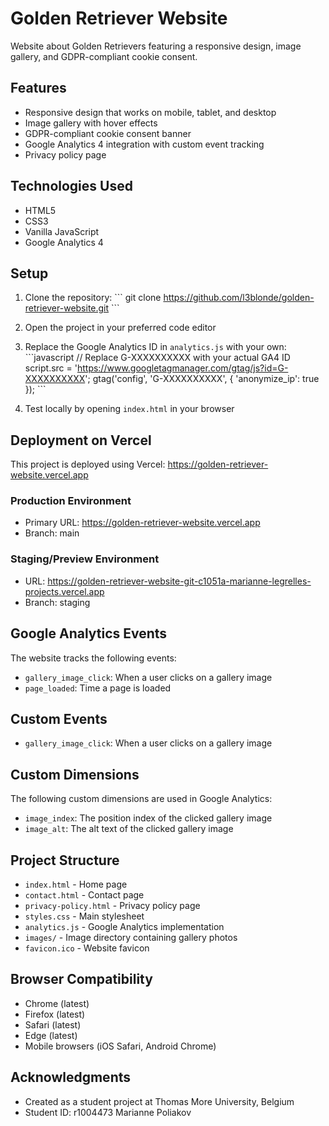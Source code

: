 # Golden Retriever Website
Website about Golden Retrievers featuring a responsive design, image gallery, and GDPR-compliant cookie consent.

## Features
- Responsive design that works on mobile, tablet, and desktop
- Image gallery with hover effects
- GDPR-compliant cookie consent banner
- Google Analytics 4 integration with custom event tracking
- Privacy policy page

## Technologies Used
- HTML5
- CSS3
- Vanilla JavaScript
- Google Analytics 4

## Setup
1. Clone the repository:
   \`\`\`
   git clone https://github.com/l3blonde/golden-retriever-website.git
   \`\`\`

2. Open the project in your preferred code editor

3. Replace the Google Analytics ID in `analytics.js` with your own:
   \`\`\`javascript
   // Replace G-XXXXXXXXXX with your actual GA4 ID
   script.src = 'https://www.googletagmanager.com/gtag/js?id=G-XXXXXXXXXX';
   gtag('config', 'G-XXXXXXXXXX', { 'anonymize_ip': true });
   \`\`\`

4. Test locally by opening `index.html` in your browser

## Deployment on Vercel
This project is deployed using Vercel: https://golden-retriever-website.vercel.app

### Production Environment
- Primary URL: https://golden-retriever-website.vercel.app
- Branch: main

### Staging/Preview Environment
- URL: https://golden-retriever-website-git-c1051a-marianne-legrelles-projects.vercel.app
- Branch: staging

## Google Analytics Events
The website tracks the following events:
- `gallery_image_click`: When a user clicks on a gallery image
- `page_loaded`: Time a page is loaded

## Custom Events
- `gallery_image_click`: When a user clicks on a gallery image

## Custom Dimensions
The following custom dimensions are used in Google Analytics:
- `image_index`: The position index of the clicked gallery image
- `image_alt`: The alt text of the clicked gallery image

## Project Structure
- `index.html` - Home page
- `contact.html` - Contact page
- `privacy-policy.html` - Privacy policy page
- `styles.css` - Main stylesheet
- `analytics.js` - Google Analytics implementation
- `images/` - Image directory containing gallery photos
- `favicon.ico` - Website favicon

## Browser Compatibility
- Chrome (latest)
- Firefox (latest)
- Safari (latest)
- Edge (latest)
- Mobile browsers (iOS Safari, Android Chrome)

## Acknowledgments
- Created as a student project at Thomas More University, Belgium
- Student ID: r1004473 Marianne Poliakov 
